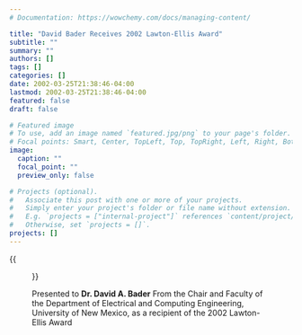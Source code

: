 ```yaml
---
# Documentation: https://wowchemy.com/docs/managing-content/

title: "David Bader Receives 2002 Lawton-Ellis Award"
subtitle: ""
summary: ""
authors: []
tags: []
categories: []
date: 2002-03-25T21:38:46-04:00
lastmod: 2002-03-25T21:38:46-04:00
featured: false
draft: false

# Featured image
# To use, add an image named `featured.jpg/png` to your page's folder.
# Focal points: Smart, Center, TopLeft, Top, TopRight, Left, Right, BottomLeft, Bottom, BottomRight.
image:
  caption: ""
  focal_point: ""
  preview_only: false

# Projects (optional).
#   Associate this post with one or more of your projects.
#   Simply enter your project's folder or file name without extension.
#   E.g. `projects = ["internal-project"]` references `content/project/deep-learning/index.md`.
#   Otherwise, set `projects = []`.
projects: []
---
```


{{<figure src="award.jpg">}}

Presented to **Dr. David A. Bader** From the Chair and Faculty of the Department of Electrical and Computing Engineering, University of New Mexico, as a recipient of the 2002 Lawton-Ellis Award


